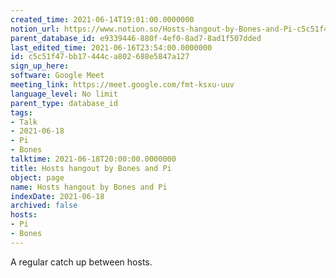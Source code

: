```yaml
---
created_time: 2021-06-14T19:01:00.0000000
notion_url: https://www.notion.so/Hosts-hangout-by-Bones-and-Pi-c5c51f47bb17444ca802688e5847a127
parent_database_id: e9339446-880f-4ef0-8ad7-8ad1f507dded
last_edited_time: 2021-06-16T23:54:00.0000000
id: c5c51f47-bb17-444c-a802-688e5847a127
sign_up_here: 
software: Google Meet
meeting_link: https://meet.google.com/fmt-ksxu-uuv
language_level: No limit
parent_type: database_id
tags:
- Talk
- 2021-06-18
- Pi
- Bones
talktime: 2021-06-18T20:00:00.0000000
title: Hosts hangout by Bones and Pi
object: page
name: Hosts hangout by Bones and Pi
indexDate: 2021-06-18
archived: false
hosts:
- Pi
- Bones
---
```


A regular catch up between hosts.


